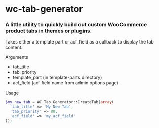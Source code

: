 # wc-tab-generator
### A little utility to quickly build out custom WooCommerce product tabs in themes or plugins.

Takes either a template part or acf_field as a callback to display the tab content.

Arguments

* tab_title
* tab_priority
* template_part (in template-parts directory)
* acf_field (acf field name from admin options page)

Usage
```php
$my_new_tab = WC_Tab_Generator::CreateTab(array(
  'tab_title' => 'My New Tab',
  'tab_priority' => 80,
  'acf_field' => 'my_acf_field'
));
```
